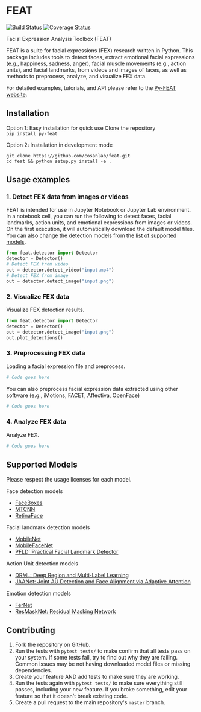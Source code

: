 # FEAT  
[![Build Status](https://api.travis-ci.org/cosanlab/feat.svg?branch=master)](https://travis-ci.org/cosanlab/feat/)
[![Coverage Status](https://coveralls.io/repos/github/cosanlab/feat/badge.svg?branch=master)](https://coveralls.io/github/cosanlab/feat?branch=master)

Facial Expression Analysis Toolbox (FEAT)

FEAT is a suite for facial expressions (FEX) research written in Python. This package includes tools to detect faces, extract emotional facial expressions (e.g., happiness, sadness, anger), facial muscle movements (e.g., action units), and facial landmarks, from videos and images of faces, as well as methods to preprocess, analyze, and visualize FEX data. 

For detailed examples, tutorials, and API please refer to the [Py-FEAT website](https://cosanlab.github.io/feat/). 

## Installation
Option 1: Easy installation for quick use
Clone the repository    
`pip install py-feat`  

Option 2: Installation in development mode
```
git clone https://github.com/cosanlab/feat.git
cd feat && python setup.py install -e . 
```

## Usage examples
### 1. Detect FEX data from images or videos
FEAT is intended for use in Jupyter Notebook or Jupyter Lab environment. In a notebook cell, you can run the following to detect faces, facial landmarks, action units, and emotional expressions from images or videos. On the first execution, it will automatically download the default model files. You can also change the detection models from the [list of supported models](https://cosanlab.github.io/feat/content/intro.html#available-models).

```python
from feat.detector import Detector
detector = Detector() 
# Detect FEX from video
out = detector.detect_video("input.mp4")
# Detect FEX from image
out = detector.detect_image("input.png")
```

### 2. Visualize FEX data
Visualize FEX detection results.
```python
from feat.detector import Detector
detector = Detector() 
out = detector.detect_image("input.png")
out.plot_detections()
```
### 3. Preprocessing FEX data
Loading a facial expression file and preprocess. 
```python
# Code goes here
```

You can also preprocess facial expression data extracted using other software (e.g., iMotions, FACET, Affectiva, OpenFace)
```python
# Code goes here
```

### 4. Analyze FEX data
Analyze FEX.
```python
# Code goes here
```

## Supported Models 
Please respect the usage licenses for each model.

Face detection models
- [FaceBoxes](https://github.com/zisianw/FaceBoxes.PyTorch)
- [MTCNN](https://github.com/ipazc/mtcnn)
- [RetinaFace](https://github.com/deepinsight/insightface/)

Facial landmark detection models
- [MobileNet](https://github.com/cunjian/pytorch_face_landmark)
- [MobileFaceNet](https://github.com/foamliu/MobileFaceNet)
- [PFLD: Practical Facial Landmark Detector](https://github.com/polarisZhao/PFLD-pytorch)

Action Unit detection models
- [DRML: Deep Region and Multi-Label Learning](https://github.com/AlexHex7/DRML_pytorch)
- [JAANet: Joint AU Detection and Face Alignment via Adaptive Attention](https://github.com/ZhiwenShao/PyTorch-JAANet)

Emotion detection models 
- [FerNet](https://www.kaggle.com/gauravsharma99/facial-emotion-recognition?select=fer2013)
- [ResMaskNet: Residual Masking Network](https://github.com/phamquiluan/ResidualMaskingNetwork)

## Contributing
1. Fork the repository on GitHub. 
2. Run the tests with `pytest tests/` to make confirm that all tests pass on your system. If some tests fail, try to find out why they are failing. Common issues may be not having downloaded model files or missing dependencies.
3. Create your feature AND add tests to make sure they are working. 
4. Run the tests again with `pytest tests/` to make sure everything still passes, including your new feature. If you broke something, edit your feature so that it doesn't break existing code. 
5. Create a pull request to the main repository's `master` branch.

